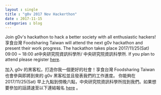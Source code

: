 ```yaml
---
layout : single
title : "g0v 2017 Nov Hackerthon"
date : 2017-11-15
categories : blog
---
```



Join g0v's hackathon to hack a better society with all enthusiastic hackers! 享食台灣 Foodsharing Taiwan will attend the next g0v hackathon and present their work progress.  The hackathon takes place 2017/11/25(Sat) 09:00 ~ 18:00 at中央研究院資訊科學所/ 中央研究院資訊科學所. If you plan to attend please register [here](https://g0v-jothon.kktix.cc/events/g0v-hackath27n). 

加入 g0v 的黑客松，打造你我一個更好的社會！享食台灣 Foodsharing Taiwan 也會參與即將到來的 g0v 黑客松並且發表我們的工作進度。 你能夠在 2017/11/25(Sat) 早上九點到傍晚六點，中央研究院資訊科學所找到我們。如果想要參加的話請速至以下連結報名 [here](https://g0v-jothon.kktix.cc/events/g0v-hackath27n) 。
